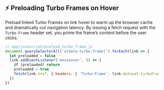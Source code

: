 ## ⚡️ Preloading Turbo Frames on Hover
Preload linked Turbo Frames on link hover to warm up the browser cache and dramatically cut navigation latency. By issuing a fetch request with the `Turbo-Frame` header set, you prime the frame’s content before the user clicks.

```javascript
// app/javascript/preload_turbo_frame.js
document.querySelectorAll('a[data-turbo-frame]').forEach(link => {
  let preloaded = false
  link.addEventListener('mouseover', () => {
    if (preloaded) return
    preloaded = true
    fetch(link.href, { headers: { 'Turbo-Frame': link.dataset.turboFrame } })
  })
})
```
